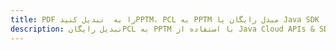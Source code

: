 ---title: PDF را به  تبدیل کنیدPPTM، PCL به PPTM مبدل رایگان یا Java SDKdescription: تبدیل رایگانPCL به PPTM با استفاده از Java Cloud APIs & SDK همچنین اسناد PDF را در Cloud ایجاد، ویرایش و رندر کنید.---